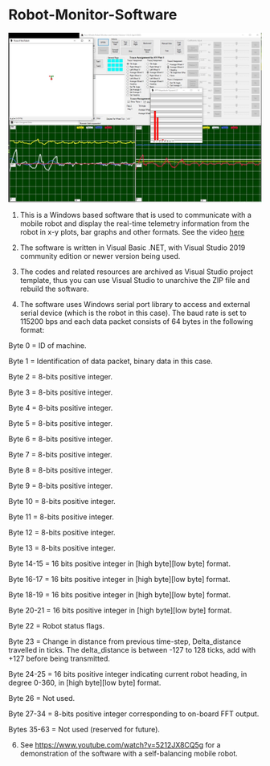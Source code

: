 # Robot-Monitor-Software
![This is an image](/RobotMonitor_April2022.jpg)
1. This is a Windows based software that is used to communicate with a mobile robot and display the real-time telemetry information from the robot in x-y plots, bar graphs and other formats. See the video [here](https://youtu.be/5Pp6AKQ8QEY)

2. The software is written in Visual Basic .NET, with Visual Studio 2019 community edition or newer version being used.

3. The codes and related resources are archived as Visual Studio project template, thus you can use Visual Studio to unarchive the ZIP file and rebuild the software.

4. The software uses Windows serial port library to access and external serial device (which is the robot in this case). The baud rate is set to 115200 bps and each data packet consists of 64 bytes in the following format:

Byte 0 = ID of machine.

Byte 1 = Identification of data packet, binary data in this case.

Byte 2 = 8-bits positive integer.

Byte 3 = 8-bits positive integer.

Byte 4 = 8-bits positive integer.

Byte 5 = 8-bits positive integer.

Byte 6 = 8-bits positive integer.

Byte 7 = 8-bits positive integer.

Byte 8 = 8-bits positive integer.

Byte 9 = 8-bits positive integer.

Byte 10 = 8-bits positive integer.

Byte 11 = 8-bits positive integer.

Byte 12 = 8-bits positive integer.

Byte 13 = 8-bits positive integer.

Byte 14-15 = 16 bits positive integer in [high byte][low byte] format.

Byte 16-17 = 16 bits positive integer in [high byte][low byte] format.

Byte 18-19 = 16 bits positive integer in [high byte][low byte] format.

Byte 20-21 = 16 bits positive integer in [high byte][low byte] format.

Byte 22 = Robot status flags.

Byte 23 = Change in distance from previous time-step, Delta_distance travelled in ticks. 
The delta_distance is between -127 to 128 ticks, add with +127 before being transmitted.

Byte 24-25 = 16 bits positive integer indicating current robot heading, in degree 0-360, 
in [high byte][low byte] format.

Byte 26 = Not used.

Byte 27-34 = 8-bits positive integer corresponding to on-board FFT output.

Bytes 35-63 = Not used (reserved for future).

6. See https://www.youtube.com/watch?v=5212JX8CQ5g for a demonstration of the software with a self-balancing mobile robot.


